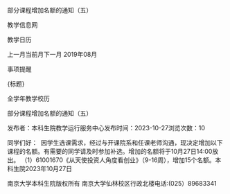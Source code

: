 






部分课程增加名额的通知（五）





























教学信息网







































教学日历



上一月当前月下一月
2019年08月





事项提醒


{标题}


全学年教学校历
























部分课程增加名额的通知（五）

发布者：本科生院教学运行服务中心发布时间：2023-10-27浏览次数：10

同学们好：  因学生选课需求，经过与开课院系和任课老师沟通，现决定增加以下课程的名额。有需要的同学请及时参加补选。增加的名额将于10月27日14:00放出。 （1）61001670《从天使投资人角度看创业》（9-16周），增加15个名额。本科生院2023年10月27日

















南京大学本科生院版权所有
南京大学仙林校区行政北楼电话:(025）89683341






















